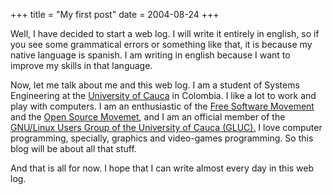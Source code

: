 +++
title = "My first post"
date = 2004-08-24
+++

Well, I have decided to start a web log. I will write it entirely in english, so if you see some grammatical errors or something like that, it is because my native language is spanish. I am writing in english because I want to improve my skills in that language.

 Now, let me talk about me and this web log. I am a student of Systems Engineering at the [University of Cauca](http://www.unicauca.edu.co/) in Colombia. I like a lot to work and play with computers. I am an enthusiastic of the [Free Software Movement](http://www.gnu.org/) and the [Open Source Movemet](http://www.opensource.org/), and I am an official member of the [GNU/Linux Users Group of the University of Cauca (GLUC).](http://gluc.unicauca.edu.co/) I love computer programming, specially, graphics and video-games programming. So this blog will be about all that stuff.

And that is all for now. I hope that I can write almost every day in this web log.
